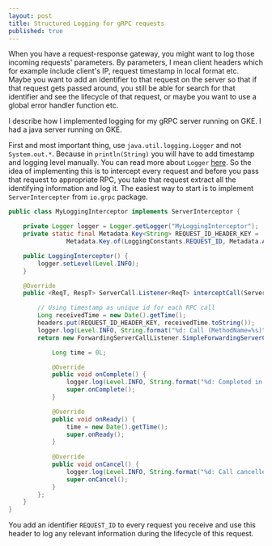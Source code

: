 ```yaml
---
layout: post
title: Structured Logging for gRPC requests
published: true
---
```


When you have a request-response gateway, you might want to log those incoming requests' parameters. By parameters, I mean client headers which for example include client's IP, request timestamp in local format etc. Maybe you want to add an identifier to that request on the server so that if that request gets passed around, you still be able for search for that identifier and see the lifecycle of that request, or maybe you want to use a global error handler function etc.

I describe how I implemented logging for my gRPC server running on GKE. I had a java server running on GKE.

First and most important thing, use `java.util.logging.Logger` and not `System.out.*`. Because in `println(String)` you will have to add timestamp and logging level manually. You can read more about `Logger` [here](https://www.journaldev.com/977/logger-in-java-logging-example). So the idea of implementing this is to intercept every request and before you pass that request to appropriate RPC, you take that request extract all the identifying information and log it. The easiest way to start is to implement `ServerIntercepter` from `io.grpc` package.

```java
public class MyLoggingInterceptor implements ServerInterceptor {

    private Logger logger = Logger.getLogger("MyLoggingInterceptor");
    private static final Metadata.Key<String> REQUEST_ID_HEADER_KEY =
                Metadata.Key.of(LoggingConstants.REQUEST_ID, Metadata.ASCII_STRING_MARSHALLER);

    public LoggingInterceptor() {
        logger.setLevel(Level.INFO);
    }

    @Override
    public <ReqT, RespT> ServerCall.Listener<ReqT> interceptCall(ServerCall<ReqT, RespT> call, Metadata headers, ServerCallHandler<ReqT, RespT> next) {

        // Using timestamp as unique id for each RPC call
        Long receivedTime = new Date().getTime();
        headers.put(REQUEST_ID_HEADER_KEY, receivedTime.toString());
        logger.log(Level.INFO, String.format("%d: Call (MethodName=%s)", receivedTime, call.getMethodDescriptor().getFullMethodName()));
        return new ForwardingServerCallListener.SimpleForwardingServerCallListener<ReqT>(next.startCall(call, headers)) {

            Long time = 0L;

            @Override
            public void onComplete() {
                logger.log(Level.INFO, String.format("%d: Completed in %dms", receivedTime, new Date().getTime() - time));
                super.onComplete();
            }

            @Override
            public void onReady() {
                time = new Date().getTime();
                super.onReady();
            }
            
            @Override
            public void onCancel() {
                logger.log(Level.INFO, String.format("%d: Call cancelled in %dms", receivedTime, new Date().getTime() - time));
                super.onCancel();
            }
        };
    }
}
```

You add an identifier `REQUEST_ID` to every request you receive and use this header to log any relevant information during the lifecycle of this request.
